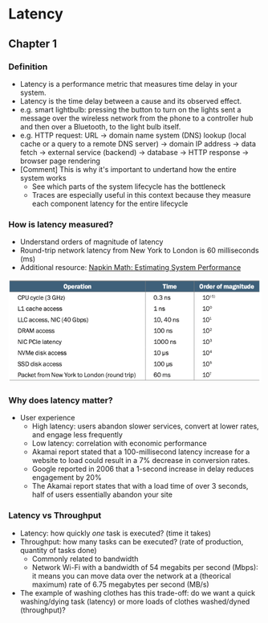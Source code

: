 # Latency

## Chapter 1

### Definition

- Latency is a performance metric that measures time delay in your system.
- Latency is the time delay between a cause and its observed effect.
- e.g. smart lightbulb: pressing the button to turn on the lights sent a message over the wireless network from the phone to a controller hub and then over a Bluetooth, to the light bulb itself.
- e.g. HTTP request: URL -> domain name system (DNS) lookup (local cache or a query to a remote DNS server) -> domain IP address -> data fetch -> external service (backend) -> database -> HTTP response -> browser page rendering
- [Comment] This is why it's important to undertand how the entire system works
  - See which parts of the system lifecycle has the bottleneck
  - Traces are especially useful in this context because they measure each component latency for the entire lifecycle

### How is latency measured?

- Understand orders of magnitude of latency
- Round-trip network latency from New York to London is 60 milliseconds (ms)
- Additional resource: [Napkin Math: Estimating System Performance](https://www.youtube.com/watch?v=IxkSlnrRFqc&t=1s)

![](images/001.png)

### Why does latency matter?

- User experience
  - High latency: users abandon slower services, convert at lower rates, and engage less frequently
  - Low latency: correlation with economic performance
  - Akamai report stated that a 100-millisecond latency increase for a website to load could result in a 7% decrease in conversion rates.
  - Google reported in 2006 that a 1-second increase in delay reduces engagement by 20%
  - The Akamai report states that with a load time of over 3 seconds, half of users essentially abandon your site


### Latency vs Throughput

- Latency: how quickly *one* task is executed? (time it takes)
- Throughput: how many tasks can be executed? (rate of production, quantity of tasks done)
  - Commonly related to bandwidth
  - Network Wi-Fi with a bandwidth of 54 megabits per second (Mbps): it means you can move data over the network at a (theorical maximum) rate of 6.75 megabytes per second (MB/s)
- The example of washing clothes has this trade-off: do we want a quick washing/dying task (latency) or more loads of clothes washed/dyned (throughput)?

